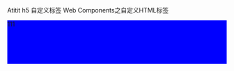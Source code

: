 Atitit h5 自定义标签 Web Components之自定义HTML标签


<script>
    class WordCount extends HTMLDivElement {
  constructor() {
    // Always call super first in constructor
    super();

    // Element functionality written in here

   //...
  }
}

customElements.define('mwlw', WordCount);
</script>
<style>
mwlw{
    display:block;
    height:100px;
    background-color:blue;
}
    </style>
<mwlw>
111
</mwlw>

